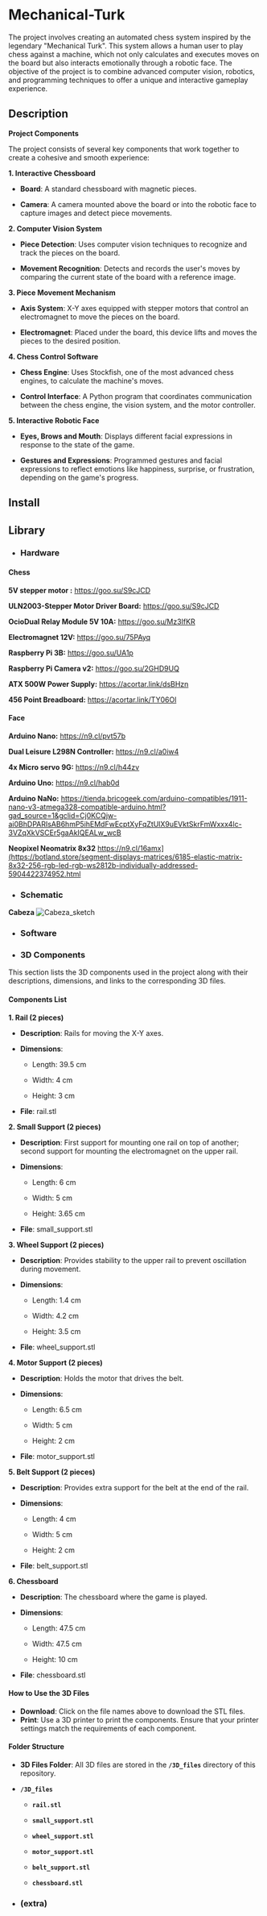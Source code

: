 # Mechanical-Turk

The project involves creating an automated chess system inspired by the legendary "Mechanical Turk". This system allows a human user to play chess against a machine, which not only calculates and executes moves on the board but also interacts emotionally through a robotic face. The objective of the project is to combine advanced computer vision, robotics, and programming techniques to offer a unique and interactive gameplay experience.

## Description

**Project Components**

The project consists of several key components that work together to create a cohesive and smooth experience:

**1. Interactive Chessboard**

*  **Board**: A standard chessboard with magnetic pieces.

*  **Camera**: A camera mounted above the board or into the robotic face to capture images and detect piece movements.

**2. Computer Vision System** 

*  **Piece Detection**: Uses computer vision techniques to recognize and track the pieces on the board.

*  **Movement Recognition**: Detects and records the user's moves by comparing the current state of the board with a reference image.

**3. Piece Movement Mechanism**

*  **Axis System**: X-Y axes equipped with stepper motors that control an electromagnet to move the pieces on the board.

*  **Electromagnet**: Placed under the board, this device lifts and moves the pieces to the desired position.

**4. Chess Control Software**

*  **Chess Engine**: Uses Stockfish, one of the most advanced chess engines, to calculate the machine's moves.

*  **Control Interface**: A Python program that coordinates communication between the chess engine, the vision system, and the motor controller.

**5. Interactive Robotic Face**

*  **Eyes, Brows and Mouth**: Displays different facial expressions in response to the state of the game.

*  **Gestures and Expressions**: Programmed gestures and facial expressions to reflect emotions like happiness, surprise, or frustration, depending on the game's progress.

## Install

## Library

* ### Hardware
#### Chess
**5V stepper motor :** 
https://goo.su/S9cJCD

**ULN2003-Stepper Motor Driver Board:** 
https://goo.su/S9cJCD

**OcioDual Relay Module 5V 10A:** 
https://goo.su/Mz3IfKR

**Electromagnet 12V:** 
https://goo.su/75PAyq

**Raspberry Pi 3B:** 
https://goo.su/UA1p

**Raspberry Pi Camera v2:** 
https://goo.su/2GHD9UQ

**ATX 500W Power Supply:** 
https://acortar.link/dsBHzn

**456 Point Breadboard:** 
https://acortar.link/TY06Ol

#### Face  

**Arduino Nano:** https://n9.cl/pvt57b

**Dual Leisure L298N Controller:** https://n9.cl/a0iw4

**4x Micro servo 9G:** https://n9.cl/h44zv

**Arduino Uno:** https://n9.cl/hab0d

**Arduino NaNo:** https://tienda.bricogeek.com/arduino-compatibles/1911-nano-v3-atmega328-compatible-arduino.html?gad_source=1&gclid=Cj0KCQjw-ai0BhDPARIsAB6hmP5ihEMdFwEcptXyFqZtUlX9uEVktSkrFmWxxx4lc-3VZqXkVSCEr5gaAkIQEALw_wcB

**Neopixel Neomatrix 8x32** https://n9.cl/16amx](https://botland.store/segment-displays-matrices/6185-elastic-matrix-8x32-256-rgb-led-rgb-ws2812b-individually-addressed-5904422374952.html

* ### Schematic
**Cabeza**
![Cabeza_sketch](https://github.com/PolLopezPena/MechanicalTurk/assets/101926329/ad2e15a4-688d-462c-a651-70540a8c918b)

* ### Software
  

* ### 3D Components

This section lists the 3D components used in the project along with their descriptions, dimensions, and links to the corresponding 3D files.

#### Components List
**1. Rail (2 pieces)**

*  **Description**: Rails for moving the X-Y axes.
*  **Dimensions**:
     * Length: 39.5 cm
       
     * Width: 4 cm
       
     * Height: 3 cm
       
*  **File**: rail.stl

**2. Small Support (2 pieces)**

*  **Description**: First support for mounting one rail on top of another; second support for mounting the electromagnet on the upper rail.
*  **Dimensions**:
     *  Length: 6 cm

     *  Width: 5 cm

     *  Height: 3.65 cm
       
*  **File**: small_support.stl

**3. Wheel Support (2 pieces)**

*  **Description**: Provides stability to the upper rail to prevent oscillation during movement.
*  **Dimensions**:
     *  Length: 1.4 cm
       
     *  Width: 4.2 cm
       
     *  Height: 3.5 cm
       
*  **File**: wheel_support.stl

**4. Motor Support (2 pieces)**

*  **Description**: Holds the motor that drives the belt.
*  **Dimensions**:
     *  Length: 6.5 cm
       
     *  Width: 5 cm
       
     *  Height: 2 cm
       
*  **File**: motor_support.stl

**5. Belt Support (2 pieces)**

*  **Description**: Provides extra support for the belt at the end of the rail.
*  **Dimensions**:
     *  Length: 4 cm
       
     *  Width: 5 cm
       
     *  Height: 2 cm
       
*  **File**: belt_support.stl

**6. Chessboard**

*  **Description**: The chessboard where the game is played.
*  **Dimensions**:
     *  Length: 47.5 cm
       
     *  Width: 47.5 cm
       
     *  Height: 10 cm
       
*  **File**: chessboard.stl

#### How to Use the 3D Files
*  **Download**: Click on the file names above to download the STL files.
*  **Print**: Use a 3D printer to print the components. Ensure that your printer settings match the requirements of each component.

#### Folder Structure
*  **3D Files Folder**: All 3D files are stored in the **`/3D_files`** directory of this repository.
* **`/3D_files`**
    *  **`rail.stl`**
      
    *  **`small_support.stl`**
      
    *  **`wheel_support.stl`**
      
    *  **`motor_support.stl`**
      
    *  **`belt_support.stl`**
      
    *  **`chessboard.stl`**

* ### (extra)
